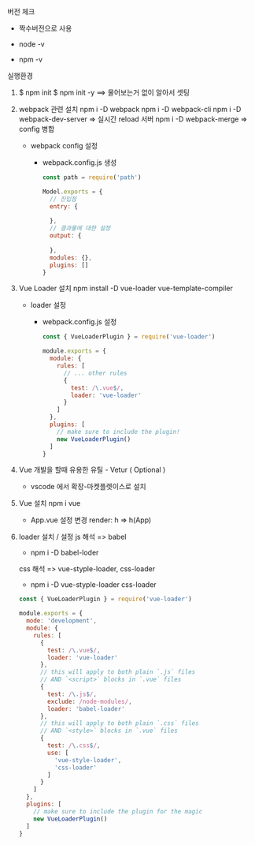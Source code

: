 





버전 체크

- 짝수버전으로 사용

- node -v

- npm -v



실행환경

1. $ npm init
   $ npm init -y ==> 물어보는거 없이 알아서 셋팅



2. webpack 관련 설치
   npm i -D webpack
   npm i -D webpack-cli
   npm i -D webpack-dev-server   => 실시간 reload 서버
   npm i -D webpack-merge => config 병합

   * webpack  config 설정

     - webpack.config.js 생성

       ```javascript
       const path = require('path')
       
       Model.exports = {
         // 진입점
         entry: {
           
         },
         // 결과물에 대한 설정
         output: {
           
         },
         modules: {},
         plugins: []
       }
       ```

3. Vue Loader 설치
   npm install -D vue-loader vue-template-compiler

   * loader 설정

     * webpack.config.js 설정

       ```javascript
       const { VueLoaderPlugin } = require('vue-loader')
       
       module.exports = {
         module: {
           rules: [
             // ... other rules
             {
               test: /\.vue$/,
               loader: 'vue-loader'
             }
           ]
         },
         plugins: [
           // make sure to include the plugin!
           new VueLoaderPlugin()
         ]
       }
       
       ```

4. Vue 개발을 할때 유용한 유틸 - Vetur ( Optional )
   - vscode 에서 확장-마켓플렛이스로 설치

5. Vue 설치
   npm i vue

   * App.vue 설정 변경
     render: h => h(App)

6. loader 설치 / 설정
   js 해석 => babel

   * npm i -D babel-loder

   css 해석 => vue-styple-loader, css-loader

   * npm i -D vue-styple-loader css-loader

   ```javascript
   const { VueLoaderPlugin } = require('vue-loader')
   
   module.exports = {
     mode: 'development',
     module: {
       rules: [
         {
           test: /\.vue$/,
           loader: 'vue-loader'
         },
         // this will apply to both plain `.js` files
         // AND `<script>` blocks in `.vue` files
         {
           test: /\.js$/,
           exclude: /node-modules/,
           loader: 'babel-loader'
         },
         // this will apply to both plain `.css` files
         // AND `<style>` blocks in `.vue` files
         {
           test: /\.css$/,
           use: [
             'vue-style-loader',
             'css-loader'
           ]
         }
       ]
     },
     plugins: [
       // make sure to include the plugin for the magic
       new VueLoaderPlugin()
     ]
   }
   ```

   





